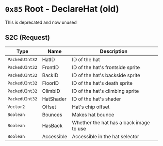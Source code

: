 # `0x85` Root - DeclareHat (old)

This is deprecated and now unused

## S2C (Request)
|      Type      |      Name      |              Description              |
|----------------|----------------|---------------------------------------|
| `PackedUInt32` | HatID          | ID of the hat                         |
| `PackedUInt32` | FrontID        | ID of the hat's frontside sprite      |
| `PackedUInt32` | BackID         | ID of the hat's backside sprite       |
| `PackedUInt32` | FloorID        | ID of the hat's death sprite          |
| `PackedUInt32` | ClimbID        | ID of the hat's climbing sprite       |
| `PackedUInt32` | HatShader      | ID of the hat's shader                |
| `Vector2`      | Offset         | Hat's chip offset                     |
| `Boolean`      | Bounces        | Makes hat bounce                      |
| `Boolean`      | HasBack        | Whether the hat has a back image to use |
| `Boolean`      | Accessible     | Accessible in the hat selector        |
